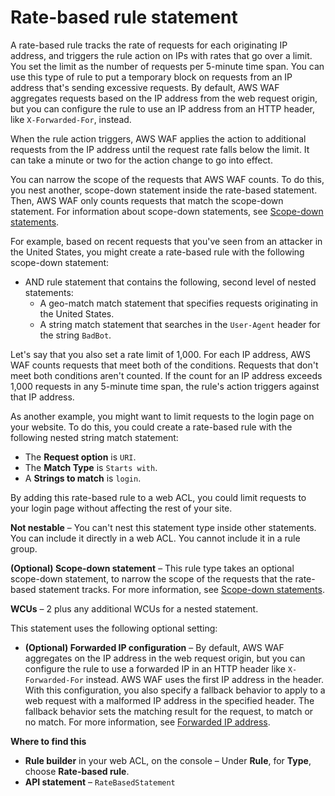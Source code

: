 # Rate\-based rule statement<a name="waf-rule-statement-type-rate-based"></a>

A rate\-based rule tracks the rate of requests for each originating IP address, and triggers the rule action on IPs with rates that go over a limit\. You set the limit as the number of requests per 5\-minute time span\. You can use this type of rule to put a temporary block on requests from an IP address that's sending excessive requests\. By default, AWS WAF aggregates requests based on the IP address from the web request origin, but you can configure the rule to use an IP address from an HTTP header, like `X-Forwarded-For`, instead\. 

When the rule action triggers, AWS WAF applies the action to additional requests from the IP address until the request rate falls below the limit\. It can take a minute or two for the action change to go into effect\. 

You can narrow the scope of the requests that AWS WAF counts\. To do this, you nest another, scope\-down statement inside the rate\-based statement\. Then, AWS WAF only counts requests that match the scope\-down statement\. For information about scope\-down statements, see [Scope\-down statements](waf-rule-scope-down-statements.md)\.

For example, based on recent requests that you've seen from an attacker in the United States, you might create a rate\-based rule with the following scope\-down statement: 
+ AND rule statement that contains the following, second level of nested statements: 
  + A geo\-match match statement that specifies requests originating in the United States\.
  + A string match statement that searches in the `User-Agent` header for the string `BadBot`\.

Let's say that you also set a rate limit of 1,000\. For each IP address, AWS WAF counts requests that meet both of the conditions\. Requests that don't meet both conditions aren't counted\. If the count for an IP address exceeds 1,000 requests in any 5\-minute time span, the rule's action triggers against that IP address\. 

As another example, you might want to limit requests to the login page on your website\. To do this, you could create a rate\-based rule with the following nested string match statement: 
+ The **Request option** is `URI`\.
+ The **Match Type** is `Starts with`\. 
+ A **Strings to match** is `login`\. 

By adding this rate\-based rule to a web ACL, you could limit requests to your login page without affecting the rest of your site\.

**Not nestable** – You can't nest this statement type inside other statements\. You can include it directly in a web ACL\. You cannot include it in a rule group\. 

**\(Optional\) Scope\-down statement** – This rule type takes an optional scope\-down statement, to narrow the scope of the requests that the rate\-based statement tracks\. For more information, see [Scope\-down statements](waf-rule-scope-down-statements.md)\.

**WCUs** – 2 plus any additional WCUs for a nested statement\.

This statement uses the following optional setting: 
+ **\(Optional\) Forwarded IP configuration** – By default, AWS WAF aggregates on the IP address in the web request origin, but you can configure the rule to use a forwarded IP in an HTTP header like `X-Forwarded-For` instead\. AWS WAF uses the first IP address in the header\. With this configuration, you also specify a fallback behavior to apply to a web request with a malformed IP address in the specified header\. The fallback behavior sets the matching result for the request, to match or no match\. For more information, see [Forwarded IP address](waf-rule-statement-forwarded-ip-address.md)\. 

**Where to find this**
+ **Rule builder** in your web ACL, on the console – Under **Rule**, for **Type**, choose **Rate\-based rule**\.
+ **API statement** – `RateBasedStatement`